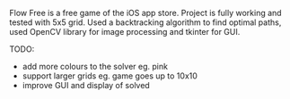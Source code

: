 Flow Free is a free game of the iOS app store.
Project is fully working and tested with 5x5 grid.
Used a backtracking algorithm to find optimal paths, used OpenCV library for image processing and tkinter for GUI.

TODO:
  - add more colours to the solver eg. pink
  - support larger grids  eg. game goes up to 10x10
  - improve GUI and display of solved

